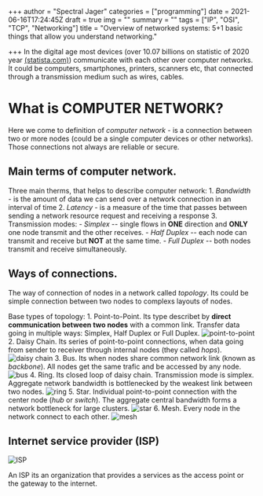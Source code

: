 +++
author = "Spectral Jager"
categories = ["programming"]
date = 2021-06-16T17:24:45Z
draft = true
img = ""
summary = ""
tags = ["IP", "OSI", "TCP", "Networking"]
title = "Overview of networked systems: 5+1 basic things that allow you understand networking."

+++
In the digital age most devices (over 10.07 billions on statistic of 2020 year [(statista.com)](https://www.statista.com/statistics/1183457/iot-connected-devices-worldwide/)) communicate with each other over computer networks. It could be computers, smartphones, printers, scanners etc, that connected through a transmission medium such as wires, cables. 

# What is COMPUTER NETWORK?
Here we come to definition of *computer network* - is a connection between two or more nodes (could be a single computer devices or other networks). Those connections not always are reliable or secure. 

## Main terms of computer network.
Three main therms, that helps to describe computer network:
	1. *Bandwidth* - is the amount of data we can send over a network connection in an interval of time
    2. *Latency* - is a measure of the time that passes between sending a network resource request and receiving a response
    3. Transmission modes:
    	- *Simplex* -- single flows in **ONE** direction and **ONLY** one node transmit and the other receives.
        - *Half Duplex* -- each node can transmit and receive but **NOT** at the same time.
        - *Full Duplex* -- both nodes transmit and receive simultaneously.

## Ways of connections.
The way of connection of nodes in a network called *topology*. Its could be simple connection between two nodes to complexs layouts of nodes.

Base types of topology:
	1. Point-to-Point. Its type describet by **direct communication between two nodes** with a common link. Transfer data going in multiple ways: Simplex, Half Duplex or Full Duplex.
    ![point-to-point](https://www.myworkingnet.com/wp-content/uploads/2021/02/Point-to-Point-Network-Topology.png)
    2. Daisy Chain. Its series of point-to-point connections, when data going from sender to receiver through internal nodes (they called *hops*). 
    ![daisy chain](https://i.pinimg.com/originals/db/cc/d1/dbccd1be7e8731070d2fbf888a8807ae.png)
    3. Bus. Its when nodes share common network link (known as *backbone*). All nodes get the same trafic and be accessed by any node.
    ![bus](https://i.pinimg.com/originals/d9/a9/74/d9a97433e7fff183ce32c70f80152720.png)
    4. Ring. Its closed loop of daisy chain. Transmission mode is simplex. Aggregate network bandwidth is bottlenecked by the weakest link between two nodes.
    ![ring](https://www.myworkingnet.com/wp-content/uploads/2021/02/Ring-Topology-1024x645.png)
    5. Star. Individual point-to-point connection with the center node (*hub* or *switch*). The aggregate central bandwidth forms a network bottleneck for large clusters. 
    ![star](https://www.myworkingnet.com/wp-content/uploads/2020/01/Star-topology.png)
    6. Mesh. Every node in the network connect to each other.
    ![mesh](https://www.myworkingnet.com/wp-content/uploads/2021/02/Mesh-Topology-1024x632.png)
    
## Internet service provider (ISP)
![ISP](https://upload.wikimedia.org/wikipedia/commons/thumb/9/9f/Internet_Connectivity_Access_layer.svg/800px-Internet_Connectivity_Access_layer.svg.png)

An ISP its an organization that provides a services as the access point or the gateway to the internet.
